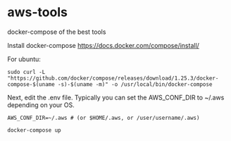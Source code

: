 # aws-tools
docker-compose of the best tools

Install docker-compose
https://docs.docker.com/compose/install/

For ubuntu:
```
sudo curl -L "https://github.com/docker/compose/releases/download/1.25.3/docker-compose-$(uname -s)-$(uname -m)" -o /usr/local/bin/docker-compose
```
Next, edit the .env file. Typically you can set the AWS_CONF_DIR to ~/.aws depending on your OS.

```
AWS_CONF_DIR=~/.aws # (or $HOME/.aws, or /user/username/.aws)
```

```
docker-compose up
```

